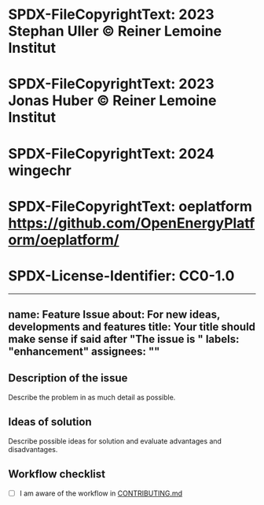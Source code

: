 # SPDX-FileCopyrightText: 2023 Stephan Uller  <steull> © Reiner Lemoine Institut
# SPDX-FileCopyrightText: 2023 Jonas Huber <jh-RLI> © Reiner Lemoine Institut
# SPDX-FileCopyrightText: 2024 wingechr <wingechr>
# SPDX-FileCopyrightText: oeplatform <https://github.com/OpenEnergyPlatform/oeplatform/>
# SPDX-License-Identifier: CC0-1.0

---
name: Feature Issue
about: For new ideas, developments and features
title: Your title should make sense if said after "The issue is <your issue title>"
labels: "enhancement"
assignees: ""
---

## Description of the issue

Describe the problem in as much detail as possible.

## Ideas of solution

Describe possible ideas for solution and evaluate advantages and disadvantages.

## Workflow checklist

- [ ] I am aware of the workflow in [CONTRIBUTING.md](https://github.com/OpenEnergyPlatform/oeplatform/blob/develop/CONTRIBUTING.md)
